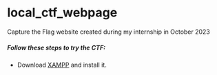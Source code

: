 # local_ctf_webpage
Capture the Flag website created during my internship in October 2023
<h5>Follow these steps to try the CTF:</h5>
<ul>
  <li>Download <a href="https://www.apachefriends.org/download.html">XAMPP</a> and install it.</li>

